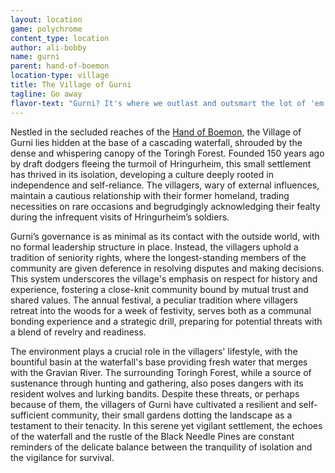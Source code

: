 ```yaml
---
layout: location
game: polychrome
content_type: location
author: ali-bobby
name: gurni
parent: hand-of-boemon
location-type: village
title: The Village of Gurni
tagline: Go away
flavor-text: "Gurni? It's where we outlast and outsmart the lot of 'em. We're the thorn in the side of Hringurheim, hidden by trees and falls. Don't need much, don't want much. You're either born here or you ain't, and if you ain't, well, good luck finding us. We stick to our own, and the forest keeps our secrets. That's Gurni for ya."
---
```


Nestled in the secluded reaches of the [Hand of Boemon](/locations/hand-of-boemon), the Village of Gurni lies hidden at the base of a cascading waterfall, shrouded by the dense and whispering canopy of the Toringh Forest. Founded 150 years ago by draft dodgers fleeing the turmoil of Hringurheim, this small settlement has thrived in its isolation, developing a culture deeply rooted in independence and self-reliance. The villagers, wary of external influences, maintain a cautious relationship with their former homeland, trading necessities on rare occasions and begrudgingly acknowledging their fealty during the infrequent visits of Hringurheim’s soldiers.

Gurni’s governance is as minimal as its contact with the outside world, with no formal leadership structure in place. Instead, the villagers uphold a tradition of seniority rights, where the longest-standing members of the community are given deference in resolving disputes and making decisions. This system underscores the village's emphasis on respect for history and experience, fostering a close-knit community bound by mutual trust and shared values. The annual festival, a peculiar tradition where villagers retreat into the woods for a week of festivity, serves both as a communal bonding experience and a strategic drill, preparing for potential threats with a blend of revelry and readiness.

The environment plays a crucial role in the villagers' lifestyle, with the bountiful basin at the waterfall's base providing fresh water that merges with the Gravian River. The surrounding Toringh Forest, while a source of sustenance through hunting and gathering, also poses dangers with its resident wolves and lurking bandits. Despite these threats, or perhaps because of them, the villagers of Gurni have cultivated a resilient and self-sufficient community, their small gardens dotting the landscape as a testament to their tenacity. In this serene yet vigilant settlement, the echoes of the waterfall and the rustle of the Black Needle Pines are constant reminders of the delicate balance between the tranquility of isolation and the vigilance for survival.
